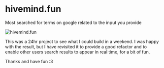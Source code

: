 # hivemind.fun
Most searched for terms on google related to the input you provide

![hivemind.fun](https://i.imgur.com/Ogl4QJb.png)

This was a 24hr project to see what I could build in a weekend. 
I was happy with the result, but I have revisited it to provide a good refactor and to enable other users search results to appear in real time, for a bit of fun.


Thanks and have fun :3
